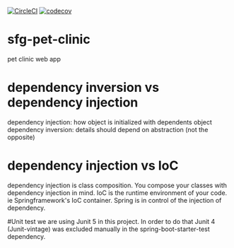 [![CircleCI](https://circleci.com/gh/Griesba/sfg-pet-clinic.svg?style=svg)](https://app.circleci.com/pipelines/github/Griesba/sfg-pet-clinic)
[![codecov](https://codecov.io/gh/Griesba/sfg-pet-clinic/branch/master/graph/badge.svg)](https://codecov.io/gh/Griesba/sfg-pet-clinic)

# sfg-pet-clinic
pet clinic web app

# dependency inversion vs dependency injection
  dependency injection: how object is initialized with dependents object
  dependency inversion: details should depend on abstraction (not the opposite)


# dependency injection vs IoC
  dependency injection is class composition. You compose your classes with dependency injection in mind.
  IoC is the runtime environment of your code. ie Springframework's IoC container. Spring is in control of the injection of dependency.


#Unit test
we are using Junit 5 in this project. In order to do that Junit 4 (Junit-vintage) was excluded
manually in the spring-boot-starter-test dependency. 